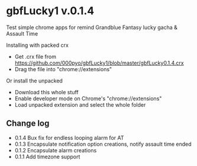 gbfLucky1 v.0.1.4
===============
Test simple chrome apps for remind Grandblue Fantasy lucky gacha & Assault Time 

Installing with packed crx
- Get .crx file from https://github.com/000pyo/gbfLucky1/blob/master/gbfLucky0.1.4.crx
- Drag the file into "chrome://extensions"

Or install the unpacked
- Download this whole stuff
- Enable developer mode on Chrome's "chrome://extensions"
- Load unpacked extension and select the whole folder


Change log
----------
- 0.1.4 Bux fix for endless looping alarm for AT
- 0.1.3 Encapsulate notification option creations, notify assault time ended
- 0.1.2 Encapsulate alarm creations
- 0.1.1 Add timezone support